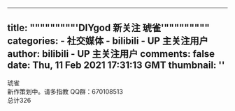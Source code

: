 
---
title: """""""""'DIYgod 新关注 琥雀'"""""""""
categories: 
    - 社交媒体
    - bilibili - UP 主关注用户
author: bilibili - UP 主关注用户
comments: false
date: Thu, 11 Feb 2021 17:31:13 GMT
thumbnail: ''
---

<div>   
琥雀<br>新作策划中。请多指教 QQ群：670108513
   <br>总计326  
</div>
            